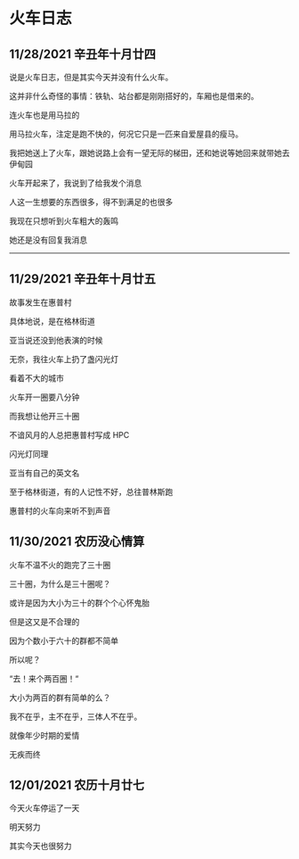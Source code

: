 # 火车日志
## 11/28/2021 辛丑年十月廿四
说是火车日志，但是其实今天并没有什么火车。

这并非什么奇怪的事情：铁轨、站台都是刚刚搭好的，车厢也是借来的。

连火车也是用马拉的

用马拉火车，注定是跑不快的，何况它只是一匹来自爱屋县的瘦马。

我把她送上了火车，跟她说路上会有一望无际的梯田，还和她说等她回来就带她去伊甸园

火车开起来了，我说到了给我发个消息

人这一生想要的东西很多，得不到满足的也很多

我现在只想听到火车粗大的轰鸣

她还是没有回复我消息

----

## 11/29/2021 辛丑年十月廿五

故事发生在惠普村

具体地说，是在格林街道

亚当说还没到他表演的时候

无奈，我往火车上扔了盏闪光灯

看着不大的城市

火车开一圈要八分钟

而我想让他开三十圈



不谙风月的人总把惠普村写成 HPC

闪光灯同理

亚当有自己的英文名

至于格林街道，有的人记性不好，总往普林斯跑

惠普村的火车向来听不到声音


## 11/30/2021 农历没心情算


火车不温不火的跑完了三十圈

三十圈，为什么是三十圈呢？

或许是因为大小为三十的群个个心怀鬼胎

但是这又是不合理的

因为个数小于六十的群都不简单

所以呢？

“去！来个两百圈！“

大小为两百的群有简单的么？

我不在乎，主不在乎，三体人不在乎。

就像年少时期的爱情

无疾而终


## 12/01/2021 农历十月廿七

今天火车停运了一天

明天努力

其实今天也很努力







